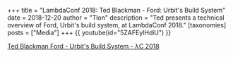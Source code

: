 +++
title = "LambdaConf 2018: Ted Blackman - Ford: Urbit's Build System"
date = 2018-12-20
author = "Tlon"
description = "Ted presents a technical overview of Ford, Urbit's build system, at LambdaConf 2018."
[taxonomies]
posts = ["Media"]
+++
{{ youtube(id="5ZAFEylHdiU") }} 

[Ted Blackman Ford - Urbit's Build System - λC 2018](https://www.youtube.com/watch?v=5ZAFEylHdiU)
